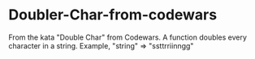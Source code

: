# Doubler-Char-from-codewars
From the kata "Double Char" from Codewars. A  function doubles every character in a string. Example, "string" => "ssttrriinngg"
